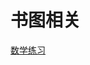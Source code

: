 <!---
markmeta_author: wongoo
markmeta_date: 2019-12-29
markmeta_title: 书图相关
markmeta_categories: 记录
markmeta_tags: 书图
-->

# 书图相关

[数学练习](math/math-test-v1.html)


